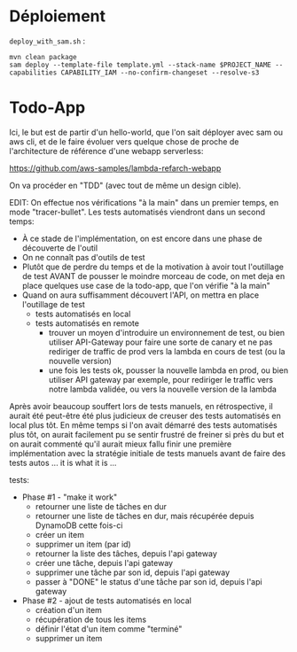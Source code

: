 # Déploiement

`deploy_with_sam.sh` :
```shell
mvn clean package
sam deploy --template-file template.yml --stack-name $PROJECT_NAME --capabilities CAPABILITY_IAM --no-confirm-changeset --resolve-s3
```

# Todo-App

Ici, le but est de partir d'un hello-world, que l'on sait déployer avec sam ou aws cli, et de le faire évoluer vers
quelque chose de proche de l'architecture de référence d'une webapp serverless:

https://github.com/aws-samples/lambda-refarch-webapp

On va procéder en "TDD" (avec tout de même un design cible).

EDIT: On effectue nos vérifications "à la main" dans un premier temps, en mode "tracer-bullet". Les tests automatisés
viendront dans un second temps:

- À ce stade de l'implémentation, on est encore dans une phase de découverte de l'outil
- On ne connaît pas d'outils de test
- Plutôt que de perdre du temps et de la motivation à avoir tout l'outillage de test AVANT de pousser le moindre morceau
  de code, on met deja en place quelques use case de la todo-app, que l'on vérifie "à la main"
- Quand on aura suffisamment découvert l'API, on mettra en place l'outillage de test
    - tests automatisés en local
    - tests automatisés en remote
        - trouver un moyen d'introduire un environnement de test, ou bien utiliser API-Gateway pour faire une sorte de
          canary et ne pas rediriger de traffic de prod vers la lambda en cours de test (ou la nouvelle version)
        - une fois les tests ok, pousser la nouvelle lambda en prod, ou bien utiliser API gateway par exemple, pour
          rediriger le traffic vers notre lambda validée, ou vers la nouvelle version de la lambda

Après avoir beaucoup souffert lors de tests manuels, en rétrospective, il aurait été peut-être été plus judicieux de
creuser des tests automatisés en local plus tôt. En même temps si l'on avait démarré des tests automatisés plus tôt, on
aurait facilement pu se sentir frustré de freiner si près du but et on aurait commenté qu'il aurait mieux fallu finir
une première implémentation avec la stratégie initiale de tests manuels avant de faire des tests autos ... it is what it
is ...

tests:

- Phase #1 - "make it work"
    - retourner une liste de tâches en dur
    - retourner une liste de tâches en dur, mais récupérée depuis DynamoDB cette fois-ci
    - créer un item
    - supprimer un item (par id)
    - retourner la liste des tâches, depuis l'api gateway
    - créer une tâche, depuis l'api gateway
    - supprimer une tâche par son id, depuis l'api gateway
    - passer à "DONE" le status d'une tâche par son id, depuis l'api gateway
- Phase #2 - ajout de tests automatisés en local
    - création d'un item
    - récupération de tous les items
    - définir l'état d'un item comme "terminé"
    - supprimer un item